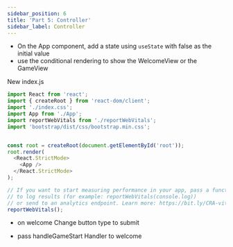 ```yaml
---
sidebar_position: 6
title: 'Part 5: Controller'
sidebar_label: Controller
---
```


* On the App component, add a state using `useState` with false as the initial value
* use the conditional rendering to show the WelcomeView or the GameView

New index.js

```js
import React from 'react';
import { createRoot } from 'react-dom/client';
import './index.css';
import App from './App';
import reportWebVitals from './reportWebVitals';
import 'bootstrap/dist/css/bootstrap.min.css';


const root = createRoot(document.getElementById('root'));
root.render(
  <React.StrictMode>
    <App />
  </React.StrictMode>
);

// If you want to start measuring performance in your app, pass a function
// to log results (for example: reportWebVitals(console.log))
// or send to an analytics endpoint. Learn more: https://bit.ly/CRA-vitals
reportWebVitals();

```

* on welcome Change button type to submit

* pass handleGameStart Handler to welcome
